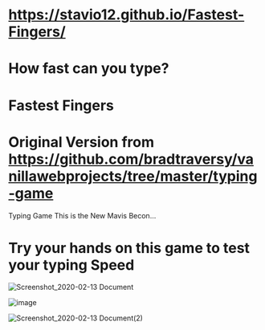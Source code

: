 # https://stavio12.github.io/Fastest-Fingers/
# How fast can you type?
# Fastest Fingers
# Original Version from https://github.com/bradtraversy/vanillawebprojects/tree/master/typing-game
 Typing Game
 This is the New Mavis Becon...
#  Try your hands on this game to test your typing Speed


![Screenshot_2020-02-13 Document](https://user-images.githubusercontent.com/49410124/74407478-0f1a3900-4e6d-11ea-80b6-78505355ec20.png)

![image](https://user-images.githubusercontent.com/49410124/85254341-95fca500-b44f-11ea-9c4d-1ab72d696b92.png)

![Screenshot_2020-02-13 Document(2)](https://user-images.githubusercontent.com/49410124/74407467-09245800-4e6d-11ea-90c0-ab7c163149b7.png)

